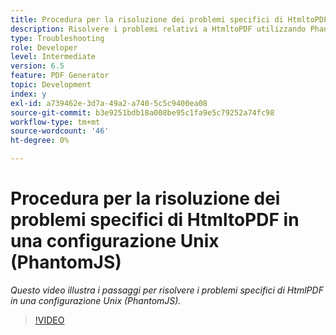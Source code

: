 ```yaml
---
title: Procedura per la risoluzione dei problemi specifici di HtmltoPDF in una configurazione Unix (PhantomJS)
description: Risolvere i problemi relativi a HtmltoPDF utilizzando PhantomJS in UNIX Setup.
type: Troubleshooting
role: Developer
level: Intermediate
version: 6.5
feature: PDF Generator
topic: Development
index: y
exl-id: a739462e-3d7a-49a2-a740-5c5c9400ea08
source-git-commit: b3e9251bdb18a008be95c1fa9e5c79252a74fc98
workflow-type: tm+mt
source-wordcount: '46'
ht-degree: 0%

---
```


# Procedura per la risoluzione dei problemi specifici di HtmltoPDF in una configurazione Unix (PhantomJS)

*Questo video illustra i passaggi per risolvere i problemi specifici di HtmlPDF in una configurazione Unix (PhantomJS).*

>[!VIDEO](https://video.tv.adobe.com/v/335546?quality=12&learn=on)
